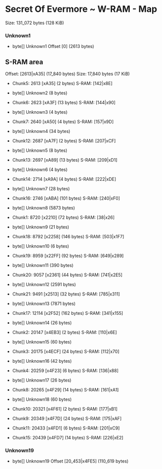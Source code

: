 ﻿# Secret Of Evermore ~ W-RAM - Map

Size: 131_072 bytes (128 KiB)

### Unknown1
* byte[] Unknown1 Offset [0]  (2613 bytes)

## S-RAM area
Offset: [2613|xA35]  (17_840 bytes)
Size: 17,840 bytes (17 KiB)

* Chunk5: 2613 [xA35] (2 bytes)      S-RAM: [142|x8E]

* byte[] Unknown2 (8 bytes)

* Chunk6: 2623 [xA3F] (13 bytes)     S-RAM: [144|x90]

* byte[] Unknown3 (4 bytes)

* Chunk7: 2640 [xA50] (4 bytes)      S-RAM: [157|x9D]

* byte[] Unknown4 (34 bytes)

* Chunk12: 2687 [xA7F] (2 bytes)     S-RAM: [207|xCF]

* byte[] Unknown5 (8 bytes)

* Chunk13: 2697 [xA89] (13 bytes)    S-RAM: [209|xD1]

* byte[] Unknown6 (4 bytes)

* Chunk14: 2714 [xA9A] (4 bytes)     S-RAM: [222|xDE]

* byte[] Unknown7 (28 bytes)

* Chunk16: 2746 [xABA] (101 bytes)   S-RAM: [240|xF0]

* byte[] Unknown8 (5873 bytes)

* Chunk1: 8720 [x2210] (72 bytes)    S-RAM: [38|x26]

* byte[] Unknown9 (21 bytes)

* Chunk18: 8792 [x2258] (146 bytes)  S-RAM: [503|x1F7]

* byte[] Unknown10 (6 bytes)

* Chunk19: 8959 [x22FF] (92 bytes)   S-RAM: [649|x289]

* byte[] Unknown11 (390 bytes)

* Chunk20: 9057 [x2361] (44 bytes)   S-RAM: [741|x2E5]

* byte[] Unknown12 (2591 bytes)

* Chunk21: 9491 [x2513] (32 bytes)   S-RAM: [785|x311]

* byte[] Unknown13 (7871 bytes)

* Chunk17: 12114 [x2F52] (162 bytes) S-RAM: [341|x155]

* byte[] Unknown14 (26 bytes)

* Chunk2: 20147 [x4EB3] (2 bytes)    S-RAM: [110|x6E]

* byte[] Unknown15 (60 bytes)

* Chunk3: 20175 [x4ECF] (24 bytes)   S-RAM: [112|x70]

* byte[] Unknown16 (42 bytes)

* Chunk4: 20259 [x4F23] (6 bytes)    S-RAM: [136|x88]

* byte[] Unknown17 (26 bytes)

* Chunk8: 20265 [x4F29] (14 bytes)   S-RAM: [161|xA1]

* byte[] Unknown18 (60 bytes)

* Chunk10: 20321 [x4F61] (2 bytes)   S-RAM: [177|xB1]
* Chunk9: 20349 [x4F7D] (24 bytes)   S-RAM: [175|xAF]
* Chunk11: 20433 [x4FD1] (6 bytes)   S-RAM: [201|xC9]
* Chunk15: 20439 [x4FD7] (14 bytes)  S-RAM: [226|xE2]

### Unknown19
* byte[] Unknown19 Offset [20_453|x4FE5]  (110_619 bytes)